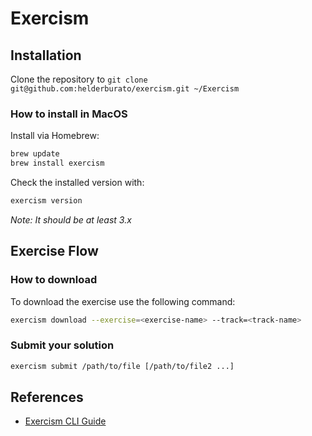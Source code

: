 # Exercism

## Installation

Clone the repository to `git clone git@github.com:helderburato/exercism.git ~/Exercism`

### How to install in MacOS

Install via Homebrew:

```sh
brew update
brew install exercism
```

Check the installed version with:

```sh
exercism version
```

_Note: It should be at least 3.x_

## Exercise Flow

### How to download

To download the exercise use the following command:
``` sh
exercism download --exercise=<exercise-name> --track=<track-name>
```

### Submit your solution
``` sh
exercism submit /path/to/file [/path/to/file2 ...]
```

## References
- [Exercism CLI Guide](https://exercism.io/cli)
